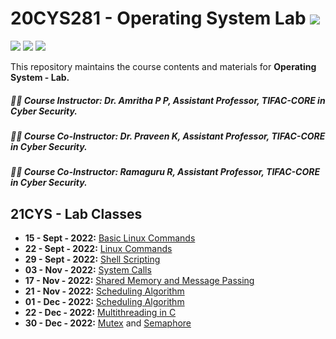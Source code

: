 # 20CYS281 - Operating System Lab  ![](https://img.shields.io/badge/-Live-green)
![](https://img.shields.io/badge/Batch-CYS-lightgreen) ![](https://img.shields.io/badge/UG-blue) ![](https://img.shields.io/badge/Subject-OS-blue)

This repository maintains the course contents and materials for **Operating System - Lab.** 

##### :teacher: Course Instructor:  Dr. Amritha P P, Assistant Professor, TIFAC-CORE in Cyber Security.
##### :teacher: Course Co-Instructor:  Dr. Praveen K, Assistant Professor, TIFAC-CORE in Cyber Security.
##### :teacher: Course Co-Instructor:  Ramaguru R, Assistant Professor, TIFAC-CORE in Cyber Security.

## 21CYS - Lab Classes

- **15 - Sept - 2022:** [Basic Linux Commands]()
- **22 - Sept - 2022:** [Linux Commands]()
- **29 - Sept - 2022:** [Shell Scripting]()
- **03 - Nov - 2022:** [System Calls]()
- **17 - Nov - 2022:** [Shared Memory and Message Passing]()
- **21 - Nov - 2022:** [Scheduling Algorithm]()
- **01 - Dec - 2022:** [Scheduling Algorithm]()
- **22 - Dec - 2022:** [Multithreading in C](Assets/MultiThreading)
- **30 - Dec - 2022:** [Mutex](Assets/Mutex) and [Semaphore](Assets/Semaphore)
